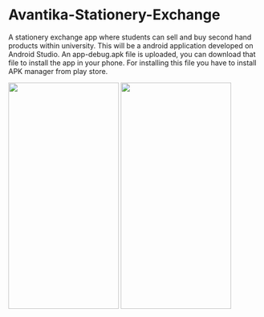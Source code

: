# Avantika-Stationery-Exchange
A stationery exchange app where students can sell and buy second hand products within university. This will be a android application developed on Android Studio.
An app-debug.apk file is uploaded, you can download that file to install the app in your phone. For installing this file you have to install APK manager from play store.


<img src="https://user-images.githubusercontent.com/70309589/118934413-f6e67300-b967-11eb-86f0-233de81dcd1b.png" width="220" height = "450">             <img src="https://user-images.githubusercontent.com/70309589/118939694-96f2cb00-b96d-11eb-9337-86682efc4f9e.JPG" width="220" height = "450">


